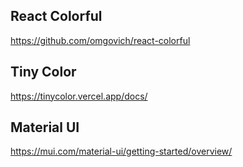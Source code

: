 ## React Colorful

https://github.com/omgovich/react-colorful

## Tiny Color

https://tinycolor.vercel.app/docs/

## Material UI

https://mui.com/material-ui/getting-started/overview/
